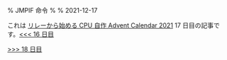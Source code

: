 % JMPIF 命令
%
% 2021-12-17

これは [リレーから始める CPU 自作 Advent Calendar 2021](https://adventar.org/calendars/7052) 17 日目の記事です。[<<< 16 日目](../Day16_LOAD/)

[>>> 18 日目](../Day18_ALU/)
